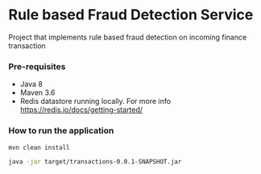# Rule based Fraud Detection Service
Project that implements rule based fraud detection on incoming finance transaction

### Pre-requisites
* Java 8
* Maven 3.6
* Redis datastore running locally. For more info https://redis.io/docs/getting-started/

### How to run the application
```bash
mvn clean install

java -jar target/transactions-0.0.1-SNAPSHOT.jar
```
